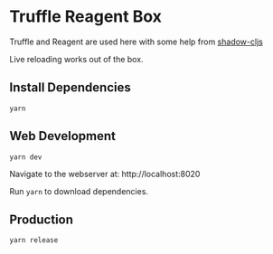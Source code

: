 # Truffle Reagent Box

Truffle and Reagent are used here with some help from [shadow-cljs](https://github.com/thheller/shadow-cljs)

Live reloading works out of the box.

## Install Dependencies

    yarn

## Web Development

    yarn dev
    
Navigate to the webserver at: http://localhost:8020
    

Run `yarn` to download dependencies.

## Production

    yarn release
